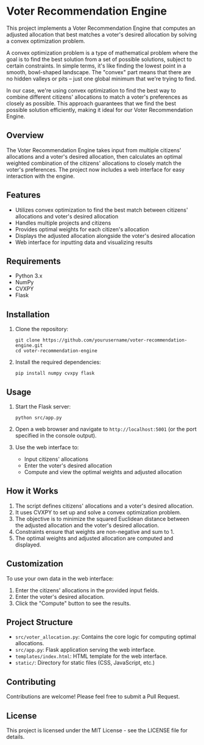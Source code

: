 # Voter Recommendation Engine

This project implements a Voter Recommendation Engine that computes an adjusted allocation that best matches a voter's desired allocation by solving a convex optimization problem.

A convex optimization problem is a type of mathematical problem where the goal is to find the best solution from a set of possible solutions, subject to certain constraints. In simple terms, it's like finding the lowest point in a smooth, bowl-shaped landscape. The "convex" part means that there are no hidden valleys or pits – just one global minimum that we're trying to find.

In our case, we're using convex optimization to find the best way to combine different citizens' allocations to match a voter's preferences as closely as possible. This approach guarantees that we find the best possible solution efficiently, making it ideal for our Voter Recommendation Engine.

## Overview

The Voter Recommendation Engine takes input from multiple citizens' allocations and a voter's desired allocation, then calculates an optimal weighted combination of the citizens' allocations to closely match the voter's preferences. The project now includes a web interface for easy interaction with the engine.

## Features

- Utilizes convex optimization to find the best match between citizens' allocations and voter's desired allocation
- Handles multiple projects and citizens
- Provides optimal weights for each citizen's allocation
- Displays the adjusted allocation alongside the voter's desired allocation
- Web interface for inputting data and visualizing results

## Requirements

- Python 3.x
- NumPy
- CVXPY
- Flask

## Installation

1. Clone the repository:
   ```
   git clone https://github.com/yourusername/voter-recommendation-engine.git
   cd voter-recommendation-engine
   ```

2. Install the required dependencies:
   ```
   pip install numpy cvxpy flask
   ```

## Usage

1. Start the Flask server:
   ```
   python src/app.py
   ```

2. Open a web browser and navigate to `http://localhost:5001` (or the port specified in the console output).

3. Use the web interface to:
   - Input citizens' allocations
   - Enter the voter's desired allocation
   - Compute and view the optimal weights and adjusted allocation

## How it Works

1. The script defines citizens' allocations and a voter's desired allocation.
2. It uses CVXPY to set up and solve a convex optimization problem.
3. The objective is to minimize the squared Euclidean distance between the adjusted allocation and the voter's desired allocation.
4. Constraints ensure that weights are non-negative and sum to 1.
5. The optimal weights and adjusted allocation are computed and displayed.

## Customization

To use your own data in the web interface:
1. Enter the citizens' allocations in the provided input fields.
2. Enter the voter's desired allocation.
3. Click the "Compute" button to see the results.

## Project Structure

- `src/voter_allocation.py`: Contains the core logic for computing optimal allocations.
- `src/app.py`: Flask application serving the web interface.
- `templates/index.html`: HTML template for the web interface.
- `static/`: Directory for static files (CSS, JavaScript, etc.)

## Contributing

Contributions are welcome! Please feel free to submit a Pull Request.

## License

This project is licensed under the MIT License - see the LICENSE file for details.
